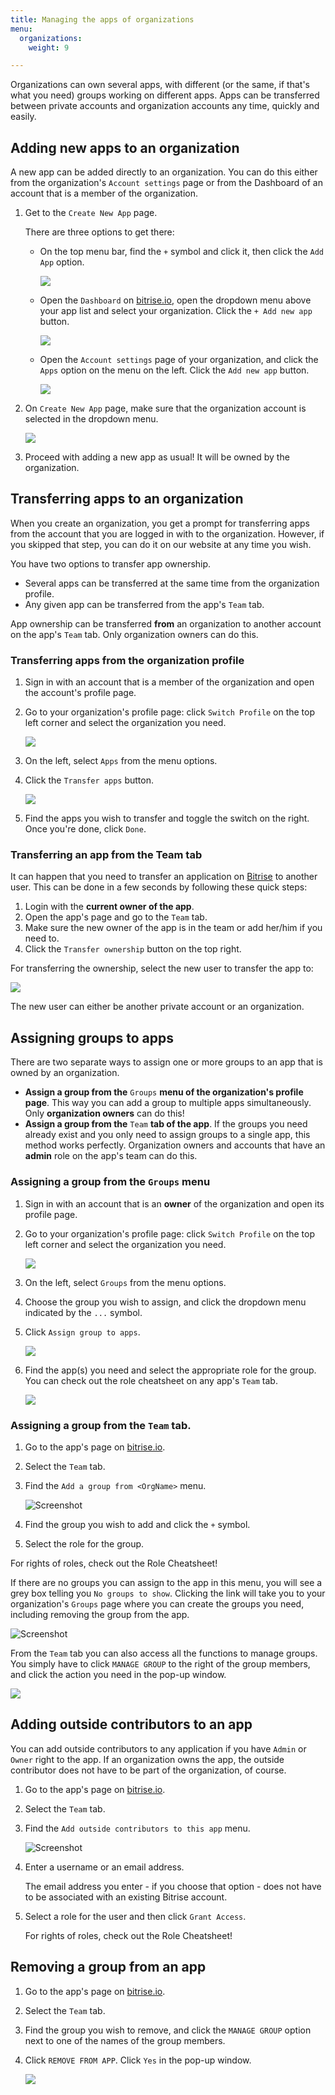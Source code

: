 ```yaml
---
title: Managing the apps of organizations
menu:
  organizations:
    weight: 9

---
```

Organizations can own several apps, with different (or the same, if that's what you need) groups working on different apps. Apps can be transferred between private accounts and organization accounts any time, quickly and easily.

## Adding new apps to an organization

A new app can be added directly to an organization. You can do this either from the organization's `Account settings` page or from the Dashboard of an account that is a member of the organization.

1. Get to the `Create New App` page.

   There are three options to get there:
   * On the top menu bar, find the `+` symbol and click it, then click the `Add App` option.

     ![](/img/add-new-app.jpg)
   * Open the `Dashboard` on [bitrise.io](https://www.bitrise.io), open the dropdown menu above your app list and select your organization. Click the `+ Add new app` button.

     ![](/img/add-new-app-organization.png)
   * Open the `Account settings` page of your organization, and click the `Apps` option on the menu on the left. Click the `Add new app` button.

     ![](/img/add-new-app-org-settings.jpg)
2. On `Create New App` page, make sure that the organization account is selected in the dropdown menu.

   ![](/img/create-new-app-organization-selected.png)
3. Proceed with adding a new app as usual! It will be owned by the organization.

## Transferring apps to an organization

When you create an organization, you get a prompt for transferring apps from the account that you are logged in with to the organization. However, if you skipped that step, you can do it on our website at any time you wish.

You have two options to transfer app ownership.

* Several apps can be transferred at the same time from the organization profile.
* Any given app can be transferred from the app's `Team` tab.

App ownership can be transferred **from** an organization to another account on the app's `Team` tab. Only organization owners can do this.

### Transferring apps from the organization profile

1. Sign in with an account that is a member of the organization and open the account's profile page.
2. Go to your organization's profile page: click `Switch Profile` on the top left corner and select the organization you need.

   ![](/img/switch-profile-1.jpg)
3. On the left, select `Apps` from the menu options.
4. Click the `Transfer apps` button.

   ![](/img/add-new-app-org-settings.jpg)
5. Find the apps you wish to transfer and toggle the switch on the right. Once you're done, click `Done`.

### Transferring an app from the Team tab

It can happen that you need to transfer an application on [Bitrise](https://www.bitrise.io) to another user. This can be done in a few seconds by following these quick steps:

1. Login with the **current owner of the app**.
2. Open the app's page and go to the `Team` tab.
3. Make sure the new owner of the app is in the team or add her/him if you need to.
4. Click the `Transfer ownership` button on the top right.

For transferring the ownership, select the new user to transfer the app to:

![](/img/transfer-ownership-team-tab.jpg)

The new user can either be another private account or an organization.

## Assigning groups to apps

There are two separate ways to assign one or more groups to an app that is owned by an organization.

* **Assign a group from the** `Groups` **menu of the organization's profile page**. This way you can add a group to multiple apps simultaneously. Only **organization owners** can do this!
* **Assign a group from the** `Team` **tab of the app**. If the groups you need already exist and you only need to assign groups to a single app, this method works perfectly. Organization owners and accounts that have an **admin** role on the app's team can do this.

### Assigning a group from the `Groups` menu

1. Sign in with an account that is an **owner** of the organization and open its profile page.
2. Go to your organization's profile page: click `Switch Profile` on the top left corner and select the organization you need.

   ![](/img/switch-profile.jpg)
3. On the left, select `Groups` from the menu options.
4. Choose the group you wish to assign, and click the dropdown menu indicated by the `...` symbol.
5. Click `Assign group to apps`.

   ![](/img/assign-group-to-apps.jpg)
6. Find the app(s) you need and select the appropriate role for the group. You can check out the role cheatsheet on any app's `Team` tab.

   ![](/img/popup-assign.png)

### Assigning a group from the `Team` tab.

1. Go to the app's page on [bitrise.io](https://www.bitrise.io).
2. Select the `Team` tab.
3. Find the `Add a group from <OrgName>` menu.

   ![Screenshot](/img/team-management/organization/add-group-org.png)
4. Find the group you wish to add and click the `+` symbol.
5. Select the role for the group.

For rights of roles, check out the Role Cheatsheet!

If there are no groups you can assign to the app in this menu, you will see a grey box telling you `No groups to show`. Clicking the link will take you to your organization's `Groups` page where you can create the groups you need, including removing the group from the app.

![Screenshot](/img/team-management/organization/add-group-from-org.png)

From the `Team` tab you can also access all the functions to manage groups. You simply have to click `MANAGE GROUP` to the right of the group members, and click the action you need in the pop-up window.

![](/img/manage-group-change-roles.png)

## Adding outside contributors to an app

You can add outside contributors to any application if you have `Admin` or `Owner` right to the app. If an organization owns the app, the outside contributor does not have to be part of the organization, of course.

1. Go to the app's page on [bitrise.io](https://www.bitrise.io).
2. Select the `Team` tab.
3. Find the `Add outside contributors to this app` menu.

   ![Screenshot](/img/team-management/organization/add-contributors.png)
4. Enter a username or an email address.

   The email address you enter - if you choose that option - does not have to be associated with an existing Bitrise account.
5. Select a role for the user and then click `Grant Access`.

   For rights of roles, check out the Role Cheatsheet!

## Removing a group from an app

1. Go to the app's page on [bitrise.io](https://www.bitrise.io).
2. Select the `Team` tab.
3. Find the group you wish to remove, and click the `MANAGE GROUP` option next to one of the names of the group members.
4. Click `REMOVE FROM APP`. Click `Yes` in the pop-up window.

   ![](/img/manage-group-change-roles.png)